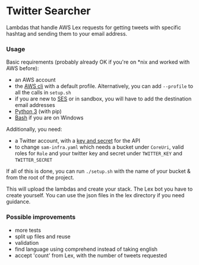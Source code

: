 # Twitter Searcher

Lambdas that handle AWS Lex requests for getting tweets with specific hashtag and sending
them to your email address.

### Usage

Basic requirements (probably already OK if you're on *nix and worked with AWS before):
- an AWS account
- the [AWS cli][1] with a default profile. Alternatively, you can add `--profile` to all the calls in `setup.sh`
- if you are new to [SES][2] or in sandbox, you will have to add the destination email addresses
- [Python 3][3] (with pip)
- [Bash][4] if you are on Windows

Additionally, you need:
- a Twitter account, with a [key and secret][5] for the API
- to change `sam-infra.yaml` which needs a bucket under `CoreUri`, valid roles for `Role` and
your twitter key and secret under `TWITTER_KEY` and `TWITTER_SECRET`

[1]: https://aws.amazon.com/cli/
[2]: https://aws.amazon.com/ses/
[3]: https://www.python.org/downloads/release/python-360/
[4]: https://www.howtogeek.com/249966/how-to-install-and-use-the-linux-bash-shell-on-windows-10/
[5]: https://twittercommunity.com/t/how-do-i-find-my-consumer-key-and-secret/646

If all of this is done, you can run `./setup.sh` with the name of your bucket & from the root of the project. 

This will upload the lambdas and create your stack. The Lex bot you have to create yourself. You can use the json files
in the lex directory if you need guidance.

### Possible improvements
- more tests
- split up files and reuse
- validation
- find language using comprehend instead of taking english
- accept 'count' from Lex, with the number of tweets requested
